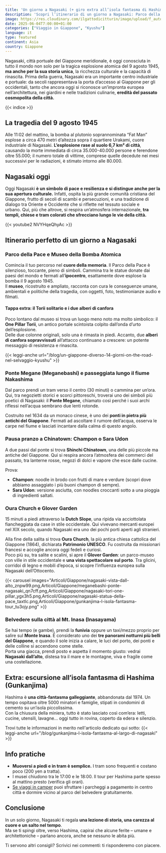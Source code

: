 ```yaml
---
title: 'Un giorno a Nagasaki (+ giro extra all’isola fantasma di Hashima)'
description: 'Scopri l’itinerario di un giorno a Nagasaki: Parco della Pace, Ponte Megane, Oura Church e il panorama dal Monte Inasa. Esplora l’isola fantasma di Hashima, tra storia e cultura.'
image: https://res.cloudinary.com/ilgattodicitturin/image/upload/f_auto,q_auto,w_800,dpr_auto/v1753422481/Articoli/Giappone/tour-di-nagasaki_npfl24.png
date: 2025-06-04T7:00:00+01:00
categories: ["Viaggio in Giappone", "Kyushu"]
language: it
type: featured   
continent: Asia
country: Giappone
---
```

Nagasaki, città portuale del Giappone meridionale, è oggi conosciuta in tutto il mondo non solo per la tragica esplosione atomica del 9 agosto 1945, **ma anche per la sua storia unica**, la ricchezza culturale e la capacità di rinascita.
Prima della guerra, Nagasaki era un importante centro industriale e portuale: da secoli rappresentava la porta d’accesso al Giappone per gli occidentali, tanto che ancora oggi si riconosce un’impronta europea nell’architettura, nei giardini e nelle tradizioni culinarie, **eredità del passato cosmopolita della città.**

{{< indice >}}

## La tragedia del 9 agosto 1945

Alle 11:02 del mattino, la bomba al plutonio soprannominata “Fat Man” esplose a circa 470 metri d’altezza sopra il quartiere Urakami, cuore industriale di Nagasaki. **L’esplosione rase al suolo 6,7 km² di città**, causando la morte immediata di circa 35.000-40.000 persone e ferendone oltre 55.000; il numero totale di vittime, comprese quelle decedute nei mesi successivi per le radiazioni, è stimato intorno alle 80.000. 

## Nagasaki oggi 

Oggi Nagasaki **è un simbolo di pace e resilienza e si distingue anche per la sua apertura culturale.** Infatti, ospita la più grande comunità cristiana del Giappone, frutto di secoli di scambi e persecuzioni, e una tradizione di dialogo tra Oriente e Occidente che si riflette nel tessuto sociale e urbano. Qui, più che altrove, si respira un’atmosfera internazionale, **tra templi, chiese e tram colorati che sfrecciano lungo le vie della città.** 

{{< youtube2 NVYHqeQhyAc >}}

## Itinerario perfetto di un giorno a Nagasaki

### Parco della Pace e Museo della Bomba Atomica

Comincia il tuo percorso nel **cuore della memoria**. Il Parco della Pace è silenzioso, toccante, pieno di simboli. Cammina tra le statue donate dai paesi del mondo e fermati all’**ipocentro**, esattamente dove esplose la bomba il 9 agosto 1945.  
Il **museo**, ricostruito e ampliato, racconta con cura le conseguenze umane, ambientali e politiche della tragedia, con oggetti, foto, testimonianze audio e filmati.

#### Tappa extra: il Torii solitario e i due alberi di canfora

Poco lontano dal museo si trova un luogo meno noto ma molto simbolico: il **One Pillar Torii**, un antico portale scintoista colpito dall’onda d’urto dell’esplosione.  
Delle due colonne originali, solo una è rimasta in piedi. Accanto, due **alberi di canfora sopravvissuti** all’attacco continuano a crescere: un potente messaggio di resistenza e rinascita.

{{< leggi-anche url="/blog/un-giappone-diverso-14-giorni-on-the-road-nel-selvaggio-kyushu" >}}

### Ponte Megane (Meganebashi) e passeggiata lungo il fiume Nakashima

Dal parco prendi un tram verso il centro (30 minuti) o cammina per un’ora. Qui, tra negozietti storici e scorci pittoreschi, troverai uno dei simboli più poetici di Nagasaki: il **Ponte Megane**, chiamato così perché i suoi archi riflessi nell’acqua sembrano due lenti rotonde.

Costruito nel 1634 da un monaco cinese, è uno dei **ponti in pietra più antichi del Giappone**. Fermati ad ascoltare il rumore dell’acqua, osserva le carpe nel fiume e lasciati incantare dalla calma di questo angolo.

### Pausa pranzo a Chinatown: Champon o Sara Udon

A due passi dal ponte si trova **Shinchi Chinatown**, una delle più piccole ma antiche del Giappone. Qui si respira ancora l’atmosfera dei commerci del passato, tra lanterne rosse, negozi di dolci e vapore che esce dalle cucine.

Prova:

- **Champon**: noodle in brodo con frutti di mare e verdure (scopri dove abbiamo assaggiato i più buoni champon di sempre).
- **Sara Udon**: versione asciutta, con noodles croccanti sotto a una pioggia di ingredienti saltati.

### Oura Church e Glover Garden

15 minuti a piedi attraverso la **Dutch Slope**, una ripida via acciottolata fiancheggiata da case in stile occidentale. Qui vivevano mercanti europei nel XIX secolo, quando Nagasaki era uno dei pochi porti aperti agli stranieri.

Alla fine della salita si trova **Oura Church**, la più antica chiesa cattolica del Giappone (1864), dichiarata **Patrimonio UNESCO**. Fu costruita da missionari francesi e accoglie ancora oggi fedeli e curiosi.  
Poco più su, tra salite e scalini, si apre il **Glover Garden**: un parco-museo con ville in stile occidentale e **una vista spettacolare sul porto**. Tra glicini, corridoi di legno e mobili d’epoca, si scopre l’influenza europea sulla Nagasaki dell’Ottocento.

{{< carousel images="Articoli/Giappone/nagasaki-vista-dall-alto_znpw99.png,Articoli/Giappone/meganebashi-ponte-nagasaki_qn7cff.png,Articoli/Giappone/nagasaki-tori-one-pillar_ygx3h5.png,Articoli/Giappone/nagasaki-statua-della-pace_taxtlc.png,Articoli/Giappone/gunkanjima-l-isola-fantasma-tour_tu3ojy.png" >}}

### Belvedere sulla città al Mt. Inasa (Inasayama)

Se hai tempo (e gambe), prendi la **funivia** oppure un taxi/mezzo proprio per salire sul **Monte Inasa**. È considerato uno dei **tre panorami notturni più belli del Giappone**, e quando il sole inizia a calare, le luci del porto, dei ponti e delle colline si accendono come stelle.  
Porta una giacca, prendi posto e aspetta il momento giusto: vedrai **Nagasaki dall’alto**, distesa tra il mare e le montagne, viva e fragile come una costellazione.

## Extra: escursione all’isola fantasma di Hashima (Gunkanjima)

Hashima è **una città-fantasma galleggiante**, abbandonata dal 1974. Un tempo ospitava oltre 5000 minatori e famiglie, stipati in condomini di cemento su un’isola piccolissima.  
Con la chiusura della miniera, tutto è stato lasciato così com’era: letti, cucine, utensili, lavagne… oggi tutto in rovina, coperto da edera e silenzio.

Trovi tutte le informazioni in merito nell'articolo dedicato qui sotto:
{{< leggi-anche url="/blog/gunkanjima-l-isola-fantasma-al-largo-di-nagasaki" >}}

## Info pratiche

- **Muoversi a piedi e in tram è semplice.** I tram sono frequenti e costano poco (200 yen a tratta).
- I musei chiudono tra le 17:00 e le 18:00. Il tour per Hashima parte spesso al mattino presto (verifica gli orari).
- [Se viaggi in camper](/blog/guidare-in-giappone-tutto-quello-che-ce-da-sapere/) puoi sfruttare i parcheggi a pagamento in centro città e dormire vicino al parco del belvedere gratuitamente. 

## Conclusione
In un solo giorno, Nagasaki ti regala **una lezione di storia, una carezza al cuore e un salto nel tempo**.  
Ma se ti spingi oltre, verso Hashima, capirai che alcune ferite – umane e architettoniche – parlano ancora, anche se nessuno le abita più.

Ti servono altri consigli? Scrivici nei commenti: ti risponderemo con piacere.
